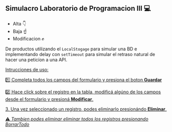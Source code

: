 ## Simulacro Laboratorio de Programacion III 💻

+ Alta 👇
+ Baja ☝️ 
+ Modificacion ✊

De productos utilizando el `LocalStogage` para simular una BD e implementando delay con `setTimeout` para simular el retraso natural de hacer una peticíon a una API.

<u>Intrucciones de uso:<u>

1️⃣ Completa todos los campos del formulario y presiona el boton **Guardar**

2️⃣ Hace click sobre el registro en la tabla, modificá algúno de los campos desde el formulario y presioná **Modificar**.

3️. Una vez seleccionado un registro, podes eliminarlo presionándo **Eliminar**.

⚠️ *Tambien podes eliminar eliminar todos los registros presionando _BorrarTodo_*


